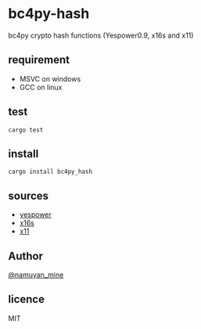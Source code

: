bc4py-hash
====
bc4py crypto hash functions (Yespower0.9, x16s and x11)

requirement
----
* MSVC on windows
* GCC on linux

test
----
```commandline
cargo test
```

install
----
```commandline
cargo install bc4py_hash
```

sources
----
* [yespower](https://github.com/namuyan/yespower-python)
* [x16s](https://pypi.org/project/shield-x16s-hash/)
* [x11](https://pypi.org/project/x11_hash)

Author
----
[@namuyan_mine](https://twitter.com/namuyan_mine)

licence
----
MIT
